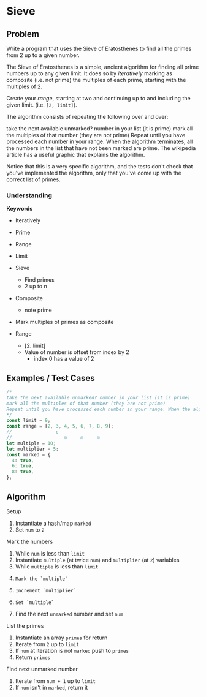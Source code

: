 # Sieve

## Problem

Write a program that uses the Sieve of Eratosthenes to find all the primes from 2 up to a given number.

The Sieve of Eratosthenes is a simple, ancient algorithm for finding all prime numbers up to any given limit. It does so by _iteratively_ marking as composite (i.e. not prime) the multiples of each prime, starting with the multiples of 2.

Create your _range_, starting at two and continuing up to and including the given limit. (i.e. `[2, limit]`).

The algorithm consists of repeating the following over and over:

take the next available unmarked? number in your list (it is prime)
mark all the multiples of that number (they are not prime)
Repeat until you have processed each number in your range. When the algorithm terminates, all the numbers in the list that have not been marked are prime. The wikipedia article has a useful graphic that explains the algorithm.

Notice that this is a very specific algorithm, and the tests don't check that you've implemented the algorithm, only that you've come up with the correct list of primes.

### Understanding

__Keywords__

- Iteratively
- Prime
- Range
- Limit

- Sieve
  - Find primes
  - 2 up to n
- Composite
  - note prime
- Mark multiples of primes as composite
- Range
  - [2..limit]
  - Value of number is offset from index by 2
    - index 0 has a value of 2

## Examples / Test Cases

```js
/*
take the next available unmarked? number in your list (it is prime)
mark all the multiples of that number (they are not prime)
Repeat until you have processed each number in your range. When the algorithm terminates, all the numbers in the list that have not been marked are prime. The wikipedia article has a useful graphic that explains the algorithm.
*/
const limit = 9;
const range = [2, 3, 4, 5, 6, 7, 8, 9];
//                c
//                   m     m     m
let multiple = 10;
let multiplier = 5;
const marked = {
  4: true,
  6: true,
  8: true,
};
```

## Algorithm

Setup
1. Instantiate a hash/map `marked`
1. Set `num` to `2`

Mark the numbers
1. While `num` is less than `limit`
1.   Instantiate `multiple` (at twice `num`) and `multiplier` (at `2`) variables
1.   While `multiple` is less than `limit`
1.     Mark the `multiple`
1.     Increment `multiplier`
1.     Set `multiple`
1.   Find the next `unmarked` number and set `num`

List the primes
1. Instantiate an array `primes` for return
1. Iterate from `2` up to `limit`
1.   If `num` at iteration is not `marked` push to `primes`
1. Return `primes`

Find next unmarked number
1. Iterate from `num + 1` up to `limit`
1.   If `num` isn't in `marked`, return it
